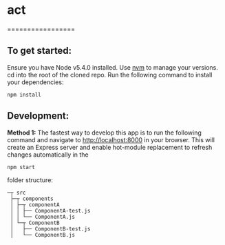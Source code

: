 # act

=================

To get started:
---------------

Ensure you have Node v5.4.0 installed. Use [nvm](https://github.com/creationix/nvm) to manage your versions.
cd into the root of the cloned repo.
Run the following command to install your dependencies:


    npm install

Development:
------------

**Method 1:**
The fastest way to develop this app is to run the following command and navigate to [http://localhost:8000](http://localhost:8000) in your browser.
This will create an Express server and enable hot-module replacement to refresh changes automatically in the

    npm start

folder structure:

```
─┬ src
 ├─┬ components
 │ ├─┬ componentA
 │ │ ├── ComponentA-test.js
 │ │ └── ComponentA.js
 │ └─┬ ComponentB
 │   ├── ComponentB-test.js
 │   └── ComponentB.js
```
